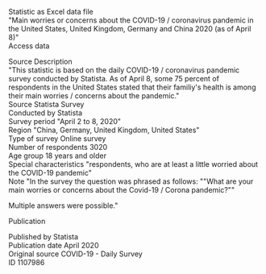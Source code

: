 Statistic as Excel data file								
"Main worries or concerns about the COVID-19 / coronavirus pandemic in the United States, United Kingdom, Germany and China 2020 (as of April 8)"								
Access data								
								
								
Source			Description					
			"This statistic is based on the daily COVID-19 / coronavirus pandemic survey conducted by Statista. As of April 8, some 75 percent of respondents in the United States stated that their familiy's health is among their main worries / concerns about the pandemic."					
Source	Statista Survey							
Conducted by	Statista							
Survey period	"April 2 to 8, 2020"							
Region	"China, Germany, United Kingdom, United States"							
Type of survey	Online survey							
Number of respondents	3020							
Age group	18 years and older							
Special characteristics	"respondents, who are at least a little worried about the COVID-19 pandemic"							
Note	"In the survey the question was phrased as follows: ""What are your main worries or concerns about the Covid-19 / Corona pandemic?""
 
Multiple answers were possible."							
								
Publication								
								
Published by	Statista							
Publication date	April 2020							
Original source	COVID-19 - Daily Survey							
ID	1107986							
								
								
								
								
								
								
								
								
								
								
								
								
								
								
								
								
								
								
								
								
								
								
								
								
								
								
								
								
								
								
								
								
								
								
								
								
								
								
								
								
								
								
								
								
								
								
								
								
								
								
								
								
								
								
								
								
								
								
								
								
								
								
								
								
								
								
								
								
								
								
								
								
								
								
								
								
								
								
								
								
								
								
								
								
								
								
								
								
								
								
								
								
								
								
								
								
								
								
								
								
								
								
								
								
								
								
								
								
								
								
								
								
								
								
								
								
								
								
								
								
								
								
								
								
								
								
								
								
								
								
								
								
								
								
								
								
								
								
								
								
								
								
								
								
								
								
								
								
								
								
								
								
								
								
								
								
								
								
								
								
								
								
								
								
								
								
								
								
								
								
								
								
								
								
								
								
								
								
								
								
								
								
								
